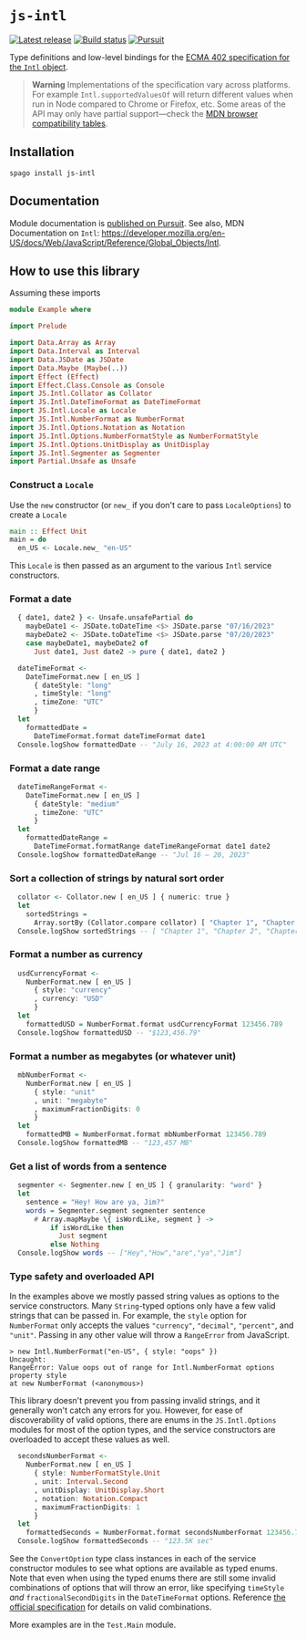<!-- This file was generated using `script/generate-readme.sh` -->

# `js-intl`

[![Latest release](http://img.shields.io/github/release/pete-murphy/purescript-js-intl.svg)](https://github.com/pete-murphy/purescript-js-intl/releases)
[![Build status](https://github.com/pete-murphy/purescript-js-intl/workflows/CI/badge.svg?branch=main)](https://github.com/pete-murphy/purescript-js-intl/actions?query=workflow%3ACI+branch%3Amain)
[![Pursuit](https://pursuit.purescript.org/packages/purescript-js-intl/badge)](https://pursuit.purescript.org/packages/purescript-js-intl)

Type definitions and low-level bindings for the [ECMA 402 specification for the `Intl` object](https://tc39.es/ecma402/#intl-object).

> **Warning**
> Implementations of the specification vary across platforms. For example `Intl.supportedValuesOf` will return different values when run in Node compared to Chrome or Firefox, etc. Some areas of the API may only have partial support—check the [MDN browser compatibility tables](https://developer.mozilla.org/en-US/docs/Web/JavaScript/Reference/Global_Objects/Intl#browser_compatibility).

## Installation

```
spago install js-intl
```

## Documentation

Module documentation is [published on Pursuit](http://pursuit.purescript.org/packages/purescript-js-intl).
See also, MDN Documentation on `Intl`: https://developer.mozilla.org/en-US/docs/Web/JavaScript/Reference/Global_Objects/Intl.

## How to use this library


Assuming these imports

```purs
module Example where

import Prelude

import Data.Array as Array
import Data.Interval as Interval
import Data.JSDate as JSDate
import Data.Maybe (Maybe(..))
import Effect (Effect)
import Effect.Class.Console as Console
import JS.Intl.Collator as Collator
import JS.Intl.DateTimeFormat as DateTimeFormat
import JS.Intl.Locale as Locale
import JS.Intl.NumberFormat as NumberFormat
import JS.Intl.Options.Notation as Notation
import JS.Intl.Options.NumberFormatStyle as NumberFormatStyle
import JS.Intl.Options.UnitDisplay as UnitDisplay
import JS.Intl.Segmenter as Segmenter
import Partial.Unsafe as Unsafe

```

### Construct a `Locale`

Use the `new` constructor (or `new_` if you don't care to pass `LocaleOptions`) 
to create a `Locale`

```purs
main :: Effect Unit
main = do
  en_US <- Locale.new_ "en-US"
```

This `Locale` is then passed as an argument to the various `Intl` service
constructors.

### Format a date

```purs
  { date1, date2 } <- Unsafe.unsafePartial do
    maybeDate1 <- JSDate.toDateTime <$> JSDate.parse "07/16/2023"
    maybeDate2 <- JSDate.toDateTime <$> JSDate.parse "07/20/2023"
    case maybeDate1, maybeDate2 of
      Just date1, Just date2 -> pure { date1, date2 }

  dateTimeFormat <-
    DateTimeFormat.new [ en_US ]
      { dateStyle: "long"
      , timeStyle: "long"
      , timeZone: "UTC"
      }
  let
    formattedDate =
      DateTimeFormat.format dateTimeFormat date1
  Console.logShow formattedDate -- "July 16, 2023 at 4:00:00 AM UTC"
```

### Format a date range

```purs
  dateTimeRangeFormat <-
    DateTimeFormat.new [ en_US ]
      { dateStyle: "medium"
      , timeZone: "UTC"
      }
  let
    formattedDateRange =
      DateTimeFormat.formatRange dateTimeRangeFormat date1 date2
  Console.logShow formattedDateRange -- "Jul 16 – 20, 2023"
```

### Sort a collection of strings by natural sort order

```purs
  collator <- Collator.new [ en_US ] { numeric: true }
  let
    sortedStrings =
      Array.sortBy (Collator.compare collator) [ "Chapter 1", "Chapter 11", "Chapter 2" ]
  Console.logShow sortedStrings -- [ "Chapter 1", "Chapter 2", "Chapter 11" ]
```

### Format a number as currency

```purs
  usdCurrencyFormat <-
    NumberFormat.new [ en_US ]
      { style: "currency"
      , currency: "USD"
      }
  let
    formattedUSD = NumberFormat.format usdCurrencyFormat 123456.789
  Console.logShow formattedUSD -- "$123,456.79"
```

### Format a number as megabytes (or whatever unit)

```purs
  mbNumberFormat <-
    NumberFormat.new [ en_US ]
      { style: "unit"
      , unit: "megabyte"
      , maximumFractionDigits: 0
      }
  let
    formattedMB = NumberFormat.format mbNumberFormat 123456.789
  Console.logShow formattedMB -- "123,457 MB"
```

### Get a list of words from a sentence

```purs
  segmenter <- Segmenter.new [ en_US ] { granularity: "word" }
  let
    sentence = "Hey! How are ya, Jim?"
    words = Segmenter.segment segmenter sentence
      # Array.mapMaybe \{ isWordLike, segment } ->
          if isWordLike then
            Just segment
          else Nothing
  Console.logShow words -- ["Hey","How","are","ya","Jim"]
```

### Type safety and overloaded API

In the examples above we mostly passed string values as options to the
service constructors. Many `String`-typed options only have a few valid
strings that can be passed in. For example, the `style` option for
`NumberFormat` only accepts the values `"currency"`, `"decimal"`,
`"percent"`, and `"unit"`. Passing in any other value will throw a
`RangeError` from JavaScript.
```
> new Intl.NumberFormat("en-US", { style: "oops" })
Uncaught:
RangeError: Value oops out of range for Intl.NumberFormat options property style
at new NumberFormat (<anonymous>)
```
This library doesn't prevent you from passing invalid strings, and it
generally won't catch any errors for you. However, for ease of
discoverability of valid options, there are enums in the `JS.Intl.Options`
modules for most of the option types, and the service constructors are
overloaded to accept these values as well.
```purs
  secondsNumberFormat <-
    NumberFormat.new [ en_US ]
      { style: NumberFormatStyle.Unit
      , unit: Interval.Second
      , unitDisplay: UnitDisplay.Short
      , notation: Notation.Compact
      , maximumFractionDigits: 1
      }
  let
    formattedSeconds = NumberFormat.format secondsNumberFormat 123456.789
  Console.logShow formattedSeconds -- "123.5K sec"
```
See the `ConvertOption` type class instances in each of the service
constructor modules to see what options are available as typed enums. Note
that even when using the typed enums there are still some invalid
combinations of options that will throw an error, like specifying `timeStyle`
_and_ `fractionalSecondDigits` in the `DateTimeFormat` options. Reference
[the official specification](https://tc39.es/ecma402) for details on valid
combinations.


More examples are in the `Test.Main` module.

